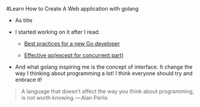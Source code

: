 #Learn How to Create A Web application with golang

- As title

- I started working on it after I read: 

    - [Best practices for a new Go developer](https://medium.com/@IndianGuru/best-practices-for-a-new-go-developer-8660384302fc)

    - [Effective go(except for concurrent part)](https://golang.org/doc/effective_go.html)

- And what golang inspiring me is the concept of interface. It change the way I thinking about programming a lot! I think everyone should try and enbrace it!

> A language that doesn’t affect the way you think about programming, is not worth knowing. — Alan Perlis